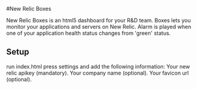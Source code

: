 #New Relic Boxes

New Relic Boxes is an html5 dashboard for your R&D team. Boxes lets you monitor your applications and servers on New Relic.
Alarm is played when one of your application health status changes from 'green' status.



## Setup

run index.html
press settings and add the following information:
Your new relic apikey (mandatory).
Your company name (optional).
Your favicon url (optional).

